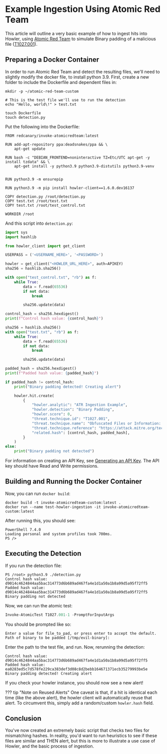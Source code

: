 # Example Ingestion Using Atomic Red Team

This article will outline a very basic example of how to ingest hits into Howler, using [Atomic Red Team](https://github.com/redcanaryco/atomic-red-team) to simulate
Binary padding of a malicious file
([T1027.001](https://github.com/redcanaryco/atomic-red-team/blob/master/atomics/T1027.001/T1027.001.md)).

## Preparing a Docker Container

In order to run Atomic Red Team and detect the resulting files, we'll need to slightly modify the docker file, to
install python 3.9. First, create a new folder to include the Dockerfile and dependent files in:

```shell
mkdir -p ~/atomic-red-team-custom

# This is the test file we'll use to run the detection
echo "Hello, world\!" > test.txt

touch Dockerfile
touch detection.py
```

Put the following into the Dockerfile:

```docker
FROM redcanary/invoke-atomicredteam:latest

RUN add-apt-repository ppa:deadsnakes/ppa && \
    apt-get update

RUN bash -c "DEBIAN_FRONTEND=noninteractive TZ=Etc/UTC apt-get -y install tzdata" && \
    apt-get install -y python3.9 python3.9-distutils python3.9-venv


RUN python3.9 -m ensurepip

RUN python3.9 -m pip install howler-client==1.6.0.dev16137

COPY detection.py /root/detection.py
COPY test.txt /root/test.txt
COPY test.txt /root/test_control.txt

WORKDIR /root
```

And this script into `detection.py`:

```python
import sys
import hashlib

from howler_client import get_client

USERPASS = ('<USERNAME_HERE>', '<PASSWORD>')

howler = get_client("<HOWLER_URL_HERE>", auth=APIKEY)
sha256 = hashlib.sha256()

with open("test_control.txt", "rb") as f:
    while True:
        data = f.read(65536)
        if not data:
            break

        sha256.update(data)

control_hash = sha256.hexdigest()
print(f"Control hash value: {control_hash}")

sha256 = hashlib.sha256()
with open("test.txt", "rb") as f:
    while True:
        data = f.read(65536)
        if not data:
            break

        sha256.update(data)

padded_hash = sha256.hexdigest()
print(f"Padded hash value: {padded_hash}")

if padded_hash != control_hash:
    print("Binary padding detected! Creating alert")

    howler.hit.create(
        {
            "howler.analytic": "ATR Ingestion Example",
            "howler.detection": "Binary Padding",
            "howler.score": 0,
            "threat.technique.id": "T1027.001",
            "threat.technique.name": "Obfuscated Files or Information: Binary Padding",
            "threat.technique.reference": "https://attack.mitre.org/techniques/T1027/001/",
            "related.hash": [control_hash, padded_hash],
        }
    )
else:
    print("Binary padding not detected")

```

For information on creating an API Key, see [Generating an API Key](/howler-docs/ingestion/key_generation/). The API key
should have Read and Write permissions.

## Building and Running the Docker Container

Now, you can run `docker build`:

```shell
docker build -t invoke-atomicredteam-custom:latest .
docker run --name test-howler-ingestion -it invoke-atomicredteam-custom:latest
```

After running this, you should see:

```text
PowerShell 7.4.0
Loading personal and system profiles took 700ms.
PS />
```

## Executing the Detection

If you run the detection file:

```text
PS /root> python3.9 ./detection.py
Control hash value: d9014c4624844aa5bac314773d6b689ad467fa4e1d1a50a1b8a99d5a95f72ff5
Padded hash value: d9014c4624844aa5bac314773d6b689ad467fa4e1d1a50a1b8a99d5a95f72ff5
Binary padding not detected
```

Now, we can run the atomic test:

```powershell
Invoke-AtomicTest T1027.001-1 -PromptForInputArgs
```

You should be prompted like so:

```text
Enter a value for file_to_pad, or press enter to accept the default.
Path of binary to be padded [/tmp/evil-binary]:
```

Enter the path to the test file, and run. Now, rerunning the detection:

```text
Control hash value: d9014c4624844aa5bac314773d6b689ad467fa4e1d1a50a1b8a99d5a95f72ff5
Padded hash value: ea0283ed5c7d578fe229ca383def3d08c8d2bebb164671371ecb35279993be5e
Binary padding detected! Creating alert
```

If you check your howler instance, you should now see a new alert!

??? tip "Note on Reused Alerts"
    One caveat is that, if a hit is identical each time (like the above alert), the howler client will automatically
    reuse that alert. To circumvent this, simply add a random/custom `howler.hash` field.

## Conclusion

You've now created an extremely basic script that checks two files for mismatching hashes. In reality, you'd want to run
heuristics to see if these files are similar and THEN alert, but this is more to illustrate a use case of Howler, and
the basic process of ingestion.
